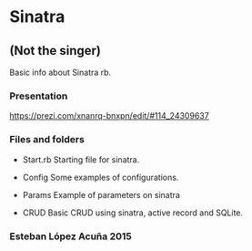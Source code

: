 # Sinatra 
## (Not the singer)

Basic info about Sinatra rb.

 ### Presentation
https://prezi.com/xnanrq-bnxpn/edit/#114_24309637

 ### Files and folders
- Start.rb 
	Starting file for sinatra.

- Config
	Some examples of configurations.

- Params
	Example of parameters on sinatra

- CRUD
	Basic CRUD using sinatra, active record and SQLite.

### Esteban López Acuña 2015



